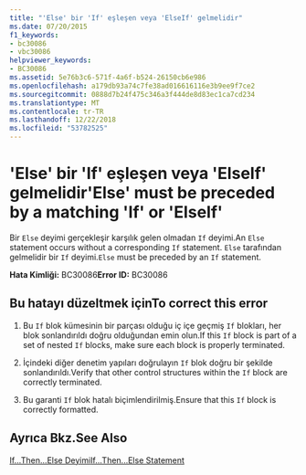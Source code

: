 ```yaml
---
title: "'Else' bir 'If' eşleşen veya 'ElseIf' gelmelidir"
ms.date: 07/20/2015
f1_keywords:
- bc30086
- vbc30086
helpviewer_keywords:
- BC30086
ms.assetid: 5e76b3c6-571f-4a6f-b524-26150cb6e986
ms.openlocfilehash: a179db93a74c7fe38ad016616116e3b9ee9f7ce2
ms.sourcegitcommit: 0888d7b24f475c346a3f444de8d83ec1ca7cd234
ms.translationtype: MT
ms.contentlocale: tr-TR
ms.lasthandoff: 12/22/2018
ms.locfileid: "53782525"
---
```

# <a name="else-must-be-preceded-by-a-matching-if-or-elseif"></a><span data-ttu-id="46ea1-102">'Else' bir 'If' eşleşen veya 'ElseIf' gelmelidir</span><span class="sxs-lookup"><span data-stu-id="46ea1-102">'Else' must be preceded by a matching 'If' or 'ElseIf'</span></span>
<span data-ttu-id="46ea1-103">Bir `Else` deyimi gerçekleşir karşılık gelen olmadan `If` deyimi.</span><span class="sxs-lookup"><span data-stu-id="46ea1-103">An `Else` statement occurs without a corresponding `If` statement.</span></span> <span data-ttu-id="46ea1-104">`Else` tarafından gelmelidir bir `If` deyimi.</span><span class="sxs-lookup"><span data-stu-id="46ea1-104">`Else` must be preceded by an `If` statement.</span></span>  
  
 <span data-ttu-id="46ea1-105">**Hata Kimliği:** BC30086</span><span class="sxs-lookup"><span data-stu-id="46ea1-105">**Error ID:** BC30086</span></span>  
  
## <a name="to-correct-this-error"></a><span data-ttu-id="46ea1-106">Bu hatayı düzeltmek için</span><span class="sxs-lookup"><span data-stu-id="46ea1-106">To correct this error</span></span>  
  
1.  <span data-ttu-id="46ea1-107">Bu `If` blok kümesinin bir parçası olduğu iç içe geçmiş `If` blokları, her blok sonlandırıldı doğru olduğundan emin olun.</span><span class="sxs-lookup"><span data-stu-id="46ea1-107">If this `If` block is part of a set of nested `If` blocks, make sure each block is properly terminated.</span></span>  
  
2.  <span data-ttu-id="46ea1-108">İçindeki diğer denetim yapıları doğrulayın `If` blok doğru bir şekilde sonlandırıldı.</span><span class="sxs-lookup"><span data-stu-id="46ea1-108">Verify that other control structures within the `If` block are correctly terminated.</span></span>  
  
3.  <span data-ttu-id="46ea1-109">Bu garanti `If` blok hatalı biçimlendirilmiş.</span><span class="sxs-lookup"><span data-stu-id="46ea1-109">Ensure that this `If` block is correctly formatted.</span></span>  
  
## <a name="see-also"></a><span data-ttu-id="46ea1-110">Ayrıca Bkz.</span><span class="sxs-lookup"><span data-stu-id="46ea1-110">See Also</span></span>  
 [<span data-ttu-id="46ea1-111">If...Then...Else Deyimi</span><span class="sxs-lookup"><span data-stu-id="46ea1-111">If...Then...Else Statement</span></span>](../../visual-basic/language-reference/statements/if-then-else-statement.md)
